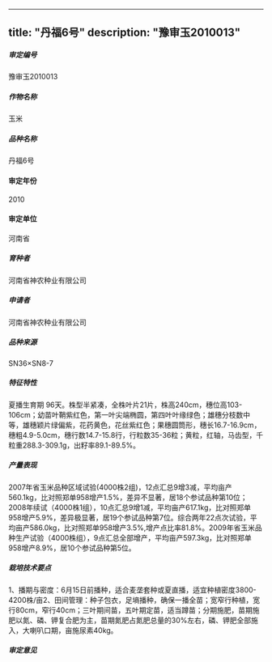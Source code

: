 
---
title: "丹福6号"
description: "豫审玉2010013"
---
##### 审定编号 
豫审玉2010013

##### 作物名称
玉米

##### 品种名称
丹福6号

#### 审定年份
2010	

#### 审定单位
河南省

##### 育种者
河南省神农种业有限公司

##### 申请者
河南省神农种业有限公司

##### 品种来源
SN36×SN8-7

##### 特征特性
夏播生育期 96天。株型半紧凑，全株叶片21片，株高240cm，穗位高103-106cm；幼苗叶鞘紫红色，第一叶尖端椭圆，第四叶叶缘绿色；雄穗分枝数中等，雄穗颖片绿偏紫，花药黄色，花丝紫红色；果穗圆筒形，穗长16.7-16.9cm，穗粗4.9-5.0cm，穗行数14.7-15.8行，行粒数35-36粒；黄粒，红轴，马齿型，千粒重288.3-309.1g，出籽率89.1-89.5%。

##### 产量表现
2007年省玉米品种区域试验(4000株2组)，12点汇总9增3减，平均亩产560.1kg，比对照郑单958增产1.5%，差异不显著，居18个参试品种第10位；2008年续试（4000株1组），10点汇总9增1减，平均亩产617.1kg，比对照郑单958增产5.9%，差异极显著，居19个参试品种第7位。综合两年22点次试验，平均亩产586.0kg，比对照郑单958增产3.5%,增产点比率81.8%。2009年省玉米品种生产试验（4000株组），9点汇总全部增产，平均亩产597.3kg，比对照郑单958增产8.9%，居10个参试品种第5位。

##### 栽培技术要点
1、播期与密度：6月15日前播种，适合麦垄套种或夏直播，适宜种植密度3800-4200株/亩2、田间管理：种子包衣，足墒播种，确保一播全苗；宽窄行种植，宽行80cm，窄行40cm；三叶期间苗，五叶期定苗，适当蹲苗；分期施肥，苗期施肥以氮、磷、钾复合肥为主，苗期氮肥占氮肥总量的30%左右，磷、钾肥全部施入，大喇叭口期，亩施尿素40kg。

##### 审定意见



